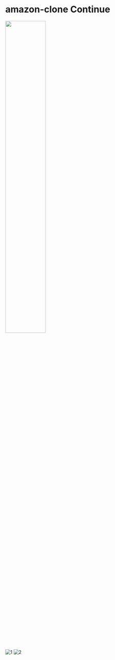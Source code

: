 # amazon-clone Continue
<img src="https://user-images.githubusercontent.com/84725623/184534533-af22dcd6-3fb3-48ec-ba42-b7a730047497.jpeg" width=50% height=50%>

![1](https://user-images.githubusercontent.com/84725623/184534533-af22dcd6-3fb3-48ec-ba42-b7a730047497.jpeg)
![2](https://user-images.githubusercontent.com/84725623/184534530-d87e3f6f-4626-4c53-8e84-cce5bc33f169.jpeg)


